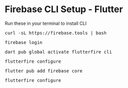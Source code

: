# Firebase CLI Setup - Flutter
Run these in your terminal to install CLI

<pre>curl -sL https://firebase.tools | bash</pre>
<pre>firebase login</pre>
<pre>dart pub global activate flutterfire_cli</pre>
<pre>flutterfire configure</pre>
<pre>flutter pub add firebase_core</pre>
<pre>flutterfire configure</pre>
